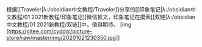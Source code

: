 根据[[Traveler|λ:/obsidian中文教程/Traveler]]分享的[[印象笔记|λ:/obsidian中文教程/01 2021新教程/印象笔记]]微信推文，印象笔记在摸索[[双链|λ:/obsidian中文教程/01 2021新教程/双链]]中，值得期待。
[img [https://gitee.com/cyddgi/picture-store/raw/master/img/20201021230350.jpg]]

